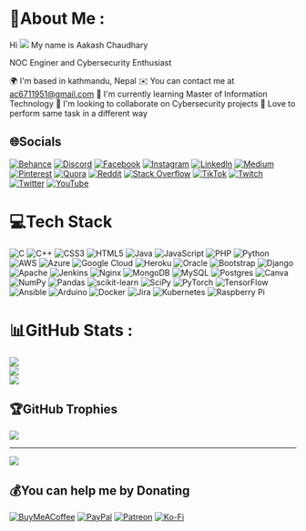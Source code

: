 # 💫About Me :
Hi ![](https://user-images.githubusercontent.com/18350557/176309783-0785949b-9127-417c-8b55-ab5a4333674e.gif) My name is Aakash Chaudhary

NOC Enginer and Cybersecurity Enthusiast

🌍 I'm based in kathmandu, Nepal
✉️ You can contact me at ac6711951@gmail.com
🧠 I'm currently learning Master of Information Technology
👥 I'm looking to collaborate on Cybersecurity projects
💬 Love to perform same task in a different way

## 🌐Socials
[![Behance](https://img.shields.io/badge/Behance-1769ff?logo=behance&logoColor=white)](https://behance.net/aakash564) [![Discord](https://img.shields.io/badge/Discord-%237289DA.svg?logo=discord&logoColor=white)](htttps://discord.gg/aakash564) [![Facebook](https://img.shields.io/badge/Facebook-%231877F2.svg?logo=Facebook&logoColor=white)](https://facebook.com/aakash564) [![Instagram](https://img.shields.io/badge/Instagram-%23E4405F.svg?logo=Instagram&logoColor=white)](https://instagram.com/aakash564) [![LinkedIn](https://img.shields.io/badge/LinkedIn-%230077B5.svg?logo=linkedin&logoColor=white)](https://linkedin.com/in/aakash564) [![Medium](https://img.shields.io/badge/Medium-12100E?logo=medium&logoColor=white)](https://medium.com/@aakash564) [![Pinterest](https://img.shields.io/badge/Pinterest-%23E60023.svg?logo=Pinterest&logoColor=white)](https://pinterest.com/aakash564) [![Quora](https://img.shields.io/badge/Quora-%23B92B27.svg?logo=Quora&logoColor=white)](https://quora.com/profile/aakash564) [![Reddit](https://img.shields.io/badge/Reddit-%23FF4500.svg?logo=Reddit&logoColor=white)](https://reddit.com/user/aakash564) [![Stack Overflow](https://img.shields.io/badge/-Stackoverflow-FE7A16?logo=stack-overflow&logoColor=white)](https://stackoverflow.com/users/aakash564) [![TikTok](https://img.shields.io/badge/TikTok-%23000000.svg?logo=TikTok&logoColor=white)](https://tiktok.com/@aakash564) [![Twitch](https://img.shields.io/badge/Twitch-%239146FF.svg?logo=Twitch&logoColor=white)](https://twitch.tv/aakash564) [![Twitter](https://img.shields.io/badge/Twitter-%231DA1F2.svg?logo=Twitter&logoColor=white)](https://twitter.com/aakash564) [![YouTube](https://img.shields.io/badge/YouTube-%23FF0000.svg?logo=YouTube&logoColor=white)](https://youtube.com/c/aakash564) 

# 💻Tech Stack
![C](https://img.shields.io/badge/c-%2300599C.svg?style=plastic&logo=c&logoColor=white) ![C++](https://img.shields.io/badge/c++-%2300599C.svg?style=plastic&logo=c%2B%2B&logoColor=white) ![CSS3](https://img.shields.io/badge/css3-%231572B6.svg?style=plastic&logo=css3&logoColor=white) ![HTML5](https://img.shields.io/badge/html5-%23E34F26.svg?style=plastic&logo=html5&logoColor=white) ![Java](https://img.shields.io/badge/java-%23ED8B00.svg?style=plastic&logo=java&logoColor=white) ![JavaScript](https://img.shields.io/badge/javascript-%23323330.svg?style=plastic&logo=javascript&logoColor=%23F7DF1E) ![PHP](https://img.shields.io/badge/php-%23777BB4.svg?style=plastic&logo=php&logoColor=white) ![Python](https://img.shields.io/badge/python-3670A0?style=plastic&logo=python&logoColor=ffdd54) ![AWS](https://img.shields.io/badge/AWS-%23FF9900.svg?style=plastic&logo=amazon-aws&logoColor=white) ![Azure](https://img.shields.io/badge/azure-%230072C6.svg?style=plastic&logo=azure-devops&logoColor=white) ![Google Cloud](https://img.shields.io/badge/Google%20Cloud-%234285F4.svg?style=plastic&logo=google-cloud&logoColor=white) ![Heroku](https://img.shields.io/badge/heroku-%23430098.svg?style=plastic&logo=heroku&logoColor=white) ![Oracle](https://img.shields.io/badge/Oracle-F80000?style=plastic&logo=oracle&logoColor=white) ![Bootstrap](https://img.shields.io/badge/bootstrap-%23563D7C.svg?style=plastic&logo=bootstrap&logoColor=white) ![Django](https://img.shields.io/badge/django-%23092E20.svg?style=plastic&logo=django&logoColor=white) ![Apache](https://img.shields.io/badge/apache-%23D42029.svg?style=plastic&logo=apache&logoColor=white) ![Jenkins](https://img.shields.io/badge/jenkins-%232C5263.svg?style=plastic&logo=jenkins&logoColor=white) ![Nginx](https://img.shields.io/badge/nginx-%23009639.svg?style=plastic&logo=nginx&logoColor=white) ![MongoDB](https://img.shields.io/badge/MongoDB-%234ea94b.svg?style=plastic&logo=mongodb&logoColor=white) ![MySQL](https://img.shields.io/badge/mysql-%2300f.svg?style=plastic&logo=mysql&logoColor=white) ![Postgres](https://img.shields.io/badge/postgres-%23316192.svg?style=plastic&logo=postgresql&logoColor=white) ![Canva](https://img.shields.io/badge/Canva-%2300C4CC.svg?style=plastic&logo=Canva&logoColor=white) ![NumPy](https://img.shields.io/badge/numpy-%23013243.svg?style=plastic&logo=numpy&logoColor=white) ![Pandas](https://img.shields.io/badge/pandas-%23150458.svg?style=plastic&logo=pandas&logoColor=white) ![scikit-learn](https://img.shields.io/badge/scikit--learn-%23F7931E.svg?style=plastic&logo=scikit-learn&logoColor=white) ![SciPy](https://img.shields.io/badge/SciPy-%230C55A5.svg?style=plastic&logo=scipy&logoColor=%white) ![PyTorch](https://img.shields.io/badge/PyTorch-%23EE4C2C.svg?style=plastic&logo=PyTorch&logoColor=white) ![TensorFlow](https://img.shields.io/badge/TensorFlow-%23FF6F00.svg?style=plastic&logo=TensorFlow&logoColor=white) ![Ansible](https://img.shields.io/badge/ansible-%231A1918.svg?style=plastic&logo=ansible&logoColor=white) ![Arduino](https://img.shields.io/badge/-Arduino-00979D?style=plastic&logo=Arduino&logoColor=white) ![Docker](https://img.shields.io/badge/docker-%230db7ed.svg?style=plastic&logo=docker&logoColor=white) ![Jira](https://img.shields.io/badge/jira-%230A0FFF.svg?style=plastic&logo=jira&logoColor=white) ![Kubernetes](https://img.shields.io/badge/kubernetes-%23326ce5.svg?style=plastic&logo=kubernetes&logoColor=white) ![Raspberry Pi](https://img.shields.io/badge/-RaspberryPi-C51A4A?style=plastic&logo=Raspberry-Pi)
# 📊GitHub Stats :
![](https://github-readme-stats.vercel.app/api?username=aakash564&theme=default&hide_border=true&include_all_commits=true&count_private=true)<br/>
![](https://github-readme-streak-stats.herokuapp.com/?user=aakash564&theme=default&hide_border=true)<br/>
![](https://github-readme-stats.vercel.app/api/top-langs/?username=aakash564&theme=default&hide_border=true&include_all_commits=true&count_private=true&layout=compact)

## 🏆GitHub Trophies
![](https://github-trophies.vercel.app/?username=aakash564&theme=radical&no-frame=false&no-bg=false&margin-w=4)

---
[![](https://visitcount.itsvg.in/api?id=aakash564&icon=0&color=0)](https://visitcount.itsvg.in)

  ## 💰You can help me by Donating
  [![BuyMeACoffee](https://img.shields.io/badge/Buy%20Me%20a%20Coffee-ffdd00?style=for-the-badge&logo=buy-me-a-coffee&logoColor=black)](https://buymeacoffee.com/aakash564) [![PayPal](https://img.shields.io/badge/PayPal-00457C?style=for-the-badge&logo=paypal&logoColor=white)](https://paypal.me/aakash564) [![Patreon](https://img.shields.io/badge/Patreon-F96854?style=for-the-badge&logo=patreon&logoColor=white)](https://patreon.com/aakash564) [![Ko-Fi](https://img.shields.io/badge/Ko--fi-F16061?style=for-the-badge&logo=ko-fi&logoColor=white)](https://ko-fi.com/aakash564) 

  <!-- Proudly created with GPRM ( https://gprm.itsvg.in ) -->
  

